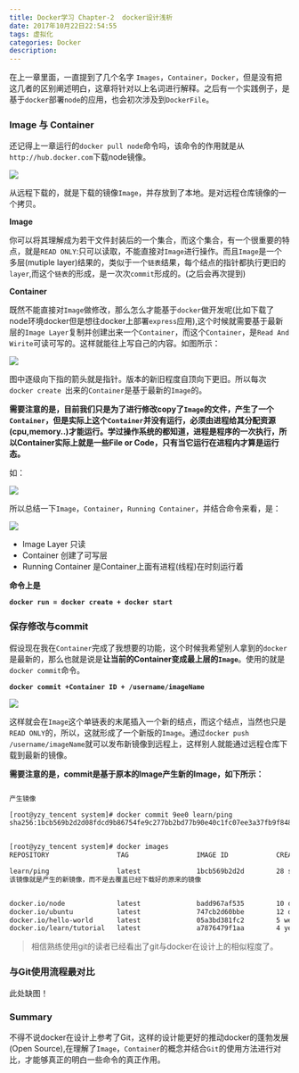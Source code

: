 ```yaml
---
title: Docker学习 Chapter-2  docker设计浅析
date: 2017年10月22日22:54:55
tags: 虚拟化
categories: Docker
description: 
---
```


在上一章里面，一直提到了几个名字 `Images`，`Container`，`Docker`，但是没有把这几者的区别阐述明白，这章将针对以上名词进行解释。之后有一个实践例子，是基于`docker`部署`node`的应用，也会初次涉及到`DockerFile`。



### Image 与 Container

还记得上一章运行的`docker pull node`命令吗，该命令的作用就是从`http://hub.docker.com`下载node镜像。

![](https://gitee.com/vueman/md_pic/raw/master/docker/download.png)

从远程下载的，就是下载的镜像`Image`，并存放到了本地。是对远程仓库镜像的一个拷贝。

**Image**

你可以将其理解成为若干文件封装后的一个集合，而这个集合，有一个很重要的特点，就是`READ ONLY`:只可以读取，不能直接对`Image`进行操作。而且`Image`是一个多层(mutiple layer)结果的，类似于一个`链表`结果，每个结点的指针都执行更旧的`layer`,而这个`链表`的形成，是一次次`commit`形成的。(之后会再次提到)

**Container**

既然不能直接对`Image`做修改，那么怎么才能基于`docker`做开发呢(比如下载了node环境docker但是想往docker上部署`express`应用),这个时候就需要基于最新层的`Image Layer`复制并创建出来一个`Container`，而这个`Container`，是`Read And Wirite`可读可写的。这样就能往上写自己的内容。如图所示：

![](https://gitee.com/vueman/md_pic/raw/master/docker/createConta.png)


图中逐级向下指的箭头就是指针。版本的新旧程度自顶向下更旧。所以每次`docker create `出来的`Container`是基于最新的`Image`的。


**需要注意的是，目前我们只是为了进行修改copy了`Image`的文件，产生了一个`Container`，但是实际上这个`Container`并没有运行，必须由进程给其分配资源(cpu,memory..)才能运行。学过操作系统的都知道，进程是程序的一次执行，所以Container实际上就是一些File or Code，只有当它运行在进程内才算是运行态。**


如：

![](https://gitee.com/vueman/md_pic/raw/master/docker/run%20container.png)


所以总结一下`Image`，`Container`，`Running Container`，并结合命令来看，是：

![](https://gitee.com/vueman/md_pic/raw/master/docker/layer.png)

* Image Layer 只读
* Container 创建了可写层
* Running Container 是Container上面有进程(线程)在时刻运行着

**命令上是**

**`docker run = docker create + docker start`**



### 保存修改与commit

假设现在我在`Container`完成了我想要的功能，这个时候我希望别人拿到的`docker`是最新的，那么也就是说是**让当前的Container变成最上层的`Image`**。使用的就是`docker commit`命令。

**`docker commit +Container ID + /username/imageName`**

![](https://gitee.com/vueman/md_pic/raw/master/docker/commit.png)

这样就会在`Image`这个单链表的末尾插入一个新的结点，而这个结点，当然也只是`READ ONLY`的，所以，这就形成了一个新版的`Image`。通过`docker push  /username/imageName`就可以发布新镜像到远程上，这样别人就能通过远程仓库下载到最新的镜像。

**需要注意的是，commit是基于原本的Image产生新的Image，如下所示：**

```bash

产生镜像

[root@yzy_tencent system]# docker commit 9ee0 learn/ping
sha256:1bcb569b2d2d08fdcd9b86754fe9c277bb2bd77b90e40c1fc07ee3a37fb9f848


[root@yzy_tencent system]# docker images
REPOSITORY                 TAG                 IMAGE ID            CREATED             SIZE

learn/ping                 latest              1bcb569b2d2d        28 seconds ago      139.5 MB
该镜像就是产生的新镜像，而不是去覆盖已经下载好的原来的镜像


docker.io/node             latest              badd967af535        10 days ago         671.6 MB
docker.io/ubuntu           latest              747cb2d60bbe        12 days ago         122 MB
docker.io/hello-world      latest              05a3bd381fc2        5 weeks ago         1.84 kB
docker.io/learn/tutorial   latest              a7876479f1aa        4 years ago         128 MB

```

> 相信熟练使用git的读者已经看出了git与docker在设计上的相似程度了。

### 与Git使用流程最对比

此处缺图！

### Summary

不得不说docker在设计上参考了Git，这样的设计能更好的推动docker的蓬勃发展(Open Source),在理解了`Image`，`Container`的概念并结合`Git`的使用方法进行对比，才能够真正的明白一些命令的真正作用。




